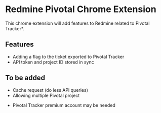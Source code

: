 # Redmine Pivotal Chrome Extension  #
This chrome extension will add features to Redmine related to Pivotal Tracker*.

## Features ##
- Adding a flag to the ticket exported to Pivotal Tracker
- API token and project ID stored in sync 


## To be added ##
- Cache request (do less API queries)
- Allowing multiple Pivotal project










* Pivotal Tracker premium account may be needed



